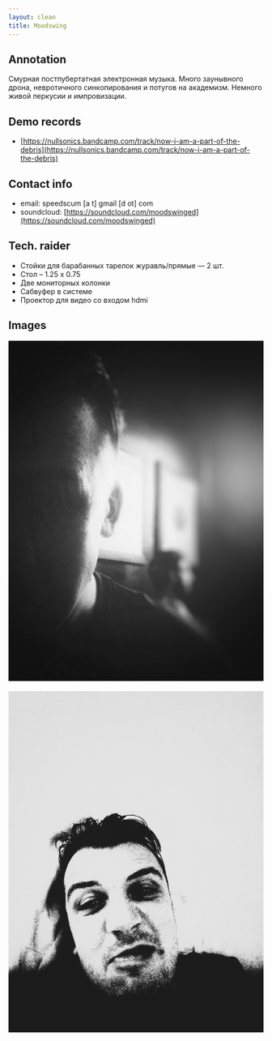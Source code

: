 ```yaml
---
layout: clean
title: Moodswing
---
```


## Annotation

Смурная постпубертатная электронная музыка. Много заунывного дрона, невротичного синкопирования и
потугов на академизм. Немного живой перкусии и импровизации.

## Demo records

- [https://nullsonics.bandcamp.com/track/now-i-am-a-part-of-the-debris](https://nullsonics.bandcamp.com/track/now-i-am-a-part-of-the-debris)

## Contact info

- email: speedscum [a t] gmail [d ot] com
- soundcloud: [https://soundcloud.com/moodswinged](https://soundcloud.com/moodswinged)

## Tech. raider

- Стойки для барабанных тарелок журавль/прямые — 2 шт.
- Стол – 1.25 х 0.75
- Две мониторных колонки
- Сабвуфер в системе
- Проектор для видео со входом hdmi

## Images

<a href="/img/moodswing/1.jpg" target="_blank"><img src="/img/moodswing/1.jpg"></a>
<br/><br/>
<a href="/img/moodswing/2.jpg" target="_blank"><img src="/img/moodswing/2.jpg"></a>